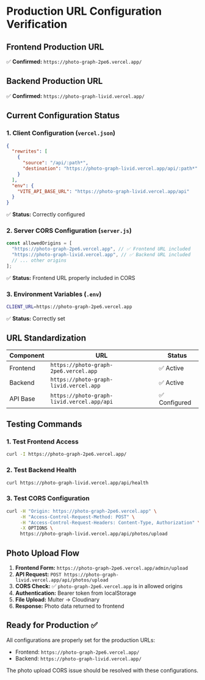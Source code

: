 # Production URL Configuration Verification

## Frontend Production URL

✅ **Confirmed:** `https://photo-graph-2pe6.vercel.app/`

## Backend Production URL

✅ **Confirmed:** `https://photo-graph-livid.vercel.app/`

## Current Configuration Status

### 1. Client Configuration (`vercel.json`)

```json
{
  "rewrites": [
    {
      "source": "/api/:path*",
      "destination": "https://photo-graph-livid.vercel.app/api/:path*"
    }
  ],
  "env": {
    "VITE_API_BASE_URL": "https://photo-graph-livid.vercel.app/api"
  }
}
```

✅ **Status:** Correctly configured

### 2. Server CORS Configuration (`server.js`)

```javascript
const allowedOrigins = [
  "https://photo-graph-2pe6.vercel.app", // ✅ Frontend URL included
  "https://photo-graph-livid.vercel.app", // ✅ Backend URL included
  // ... other origins
];
```

✅ **Status:** Frontend URL properly included in CORS

### 3. Environment Variables (`.env`)

```bash
CLIENT_URL=https://photo-graph-2pe6.vercel.app
```

✅ **Status:** Correctly set

## URL Standardization

| Component | URL                                        | Status        |
| --------- | ------------------------------------------ | ------------- |
| Frontend  | `https://photo-graph-2pe6.vercel.app`      | ✅ Active     |
| Backend   | `https://photo-graph-livid.vercel.app`     | ✅ Active     |
| API Base  | `https://photo-graph-livid.vercel.app/api` | ✅ Configured |

## Testing Commands

### 1. Test Frontend Access

```bash
curl -I https://photo-graph-2pe6.vercel.app/
```

### 2. Test Backend Health

```bash
curl https://photo-graph-livid.vercel.app/api/health
```

### 3. Test CORS Configuration

```bash
curl -H "Origin: https://photo-graph-2pe6.vercel.app" \
     -H "Access-Control-Request-Method: POST" \
     -H "Access-Control-Request-Headers: Content-Type, Authorization" \
     -X OPTIONS \
     https://photo-graph-livid.vercel.app/api/photos/upload
```

## Photo Upload Flow

1. **Frontend Form:** `https://photo-graph-2pe6.vercel.app/admin/upload`
2. **API Request:** `POST https://photo-graph-livid.vercel.app/api/photos/upload`
3. **CORS Check:** ✅ `photo-graph-2pe6.vercel.app` is in allowed origins
4. **Authentication:** Bearer token from localStorage
5. **File Upload:** Multer → Cloudinary
6. **Response:** Photo data returned to frontend

## Ready for Production ✅

All configurations are properly set for the production URLs:

- Frontend: `https://photo-graph-2pe6.vercel.app/`
- Backend: `https://photo-graph-livid.vercel.app/`

The photo upload CORS issue should be resolved with these configurations.
